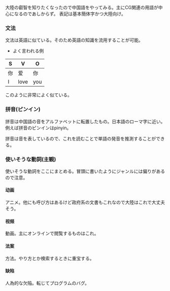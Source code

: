 大陸の叡智を知りたくなったので中国語をやってみる。主にCG関連の用語が中心になるのであしからず。
表記は基本簡体字かつ大陸向け。

### 文法
文法は英語に似ている。そのため英語の知識を流用することが可能。

- よく言われる例

|  S   |   V |  O   | 
| --- | --- | --- | 
| 你  | 爱  | 你  | 
| I  | love  | you  | 

このように非常によく似ている。

### 拼音(ピンイン)
拼音は中国語の音をアルファベットに転置したもの。日本語のローマ字に近い。例えば拼音のピンインはpinyin。

拼音は音を表しているので、これを読むことで単語の発音を推測することができる。

### 使いそうな動詞(主観)
使いそうな動詞をここにまとめる。冒頭に書いたようにジャンルには偏りがあるので注意。

#### 动画
アニメ。他にも呼び方はあるけど政府系の文書もこれなので大陸はこれで大丈夫そう。

#### 视频
動画。主にオンラインで閲覧するものはこれ。

#### 法案
方法。やり方とか検索するときに重宝する。

#### 缺陷
人為的な欠陥。転じてプログラムのバグ。